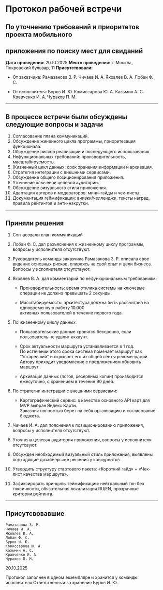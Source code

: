 # Протокол рабочей встречи

## По уточнению требований и приоритетов проекта мобильного

## приложения по поиску мест для свиданий

**Дата проведения:** 20.10.2025
**Место проведения:** г. Москва, Покровский бульвар, 11
**Присутствовали:**

- От заказчика:
    Рамазанова З. Р.
    Чичаев И. А.
    Яковлев В. А.
    Лобан Ф. С.

- От исполнителя:
    Буров И. Ю.
    Комиссарова Ю. А.
    Казьмин А. С.
    Кравченко И. А.
    Чураков П. М.

---

## В процессе встречи были обсуждены следующие вопросы и задачи

1. Согласование плана коммуникаций.
2. Обсуждение жиненного цикла программы, приоритезация функционала.
3. Обсуждение рисков реализации и последующего использования
4. Нефункциональных требований: производительность, масштабируемость.
5. Жизненный цикл данных: срок хранения информации и архивация.
6. Стратегия интеграции с внешними сервисами.
7. Обсуждение общего позиционирования приложения.
8. Уточнение ключевой целевой аудитории.
9. Обсуждение визуального стиля приложения.
10. Адаптация авторов и модераторов: мини-гайды и чек-листы.
11. Документация геймификации: ачивки/челленджи, тексты наград, правила рейтингов и анти-накрутки.

---

## Приняли решения

1. Согласовали план коммуникаций
2. Лобан Ф. С. дал разъяснения к жизненному циклу программы, вопросы у исполнителя отсутствуют.
3. Руководитель команды заказчика Рамазанова З. Р. описала свое видение основных рисков, опираясь на свой опыт и цели бизнеса. Вопросы у исполнителя отсутствуют.
4. Яковлев В. А. дал комментарий по нефункциональным требованиям:

   - Производительность: время отклика системы на ключевые операции не должно превышать 2 секунды.

   - Масштабируемость: архитектура должна быть рассчитана на одновременную работу 10.000  
   активных пользователей в течение первого года.

5. По жизненному циклу данных:

   - Пользовательские данные хранятся бессрочно, если пользователь не удалит аккаунт.

   - Срок актуальности маршрута устанавливается в 1 год.  
   По истечении этого срока система помечает маршрут как "Устаревший" и скрывает его из общей ленты рекомендаций.  
   Автору приходит уведомление с предложением обновить маршрут.

   - Архивация данных (логов, резервных копий) производится ежесуточно, с хранением в течение 90 дней.

6. По стратегии интеграции с внешними сервисами:

   - Картографический сервис: в качестве основного API карт для MVP выбран Яндекс Карты.  
    Заказчик полностью берет на себя организацию и согласование бюджета.
7. Чичаев И. А. дал пояснения к позиционированию приложения, вопросы у исполнителя отсутствуют.
8. Уточнена целевая аудитория приложения, вопросы у исполнителя отсутсвуют.
9. Обсужден необходимый визуальный стиль приложения, выявлены подходящие дизайнерские решения у конкурентов.
10. Утвердить структуру стартового пакета: «Короткий гайд» + «Чек-лист качества маршрута».
11. Зафиксировать принципы геймификации:
нейтральный тон без токсичности, обязательная локализация RU/EN, прозрачные критерии рейтинга.

---

## Присутсвовавшие

    Рамазанова З. Р.
    Чичаев И. А.
    Яковлев В. А.
    Лобан Ф. С.
    Буров И. Ю.
    Комиссарова Ю. А.
    Казьмин А. С.
    Кравченко И. А.
    Чураков П. М.

20.10.2025

Протокол заполнен в одном экземпляре и хранится у команды исполнителя
Ответственный за хранение Буров И. Ю.

